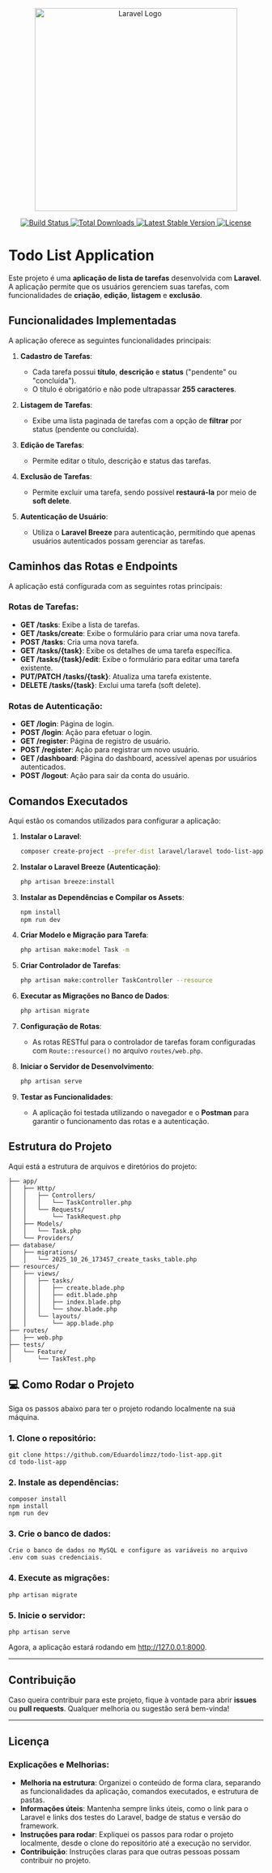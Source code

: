 <p align="center">
    <a href="https://laravel.com" target="_blank">
        <img src="https://raw.githubusercontent.com/laravel/art/master/logo-lockup/5%20SVG/2%20CMYK/1%20Full%20Color/laravel-logolockup-cmyk-red.svg" width="400" alt="Laravel Logo">
    </a>
</p>

<p align="center">
    <a href="https://github.com/laravel/framework/actions">
        <img src="https://github.com/laravel/framework/workflows/tests/badge.svg" alt="Build Status">
    </a>
    <a href="https://packagist.org/packages/laravel/framework">
        <img src="https://img.shields.io/packagist/dt/laravel/framework" alt="Total Downloads">
    </a>
    <a href="https://packagist.org/packages/laravel/framework">
        <img src="https://img.shields.io/packagist/v/laravel/framework" alt="Latest Stable Version">
    </a>
    <a href="https://packagist.org/packages/laravel/framework">
        <img src="https://img.shields.io/packagist/l/laravel/framework" alt="License">
    </a>
</p>

# Todo List Application

Este projeto é uma **aplicação de lista de tarefas** desenvolvida com **Laravel**. A aplicação permite que os usuários gerenciem suas tarefas, com funcionalidades de **criação**, **edição**, **listagem** e **exclusão**.

## Funcionalidades Implementadas

A aplicação oferece as seguintes funcionalidades principais:

1. **Cadastro de Tarefas**: 
   - Cada tarefa possui **título**, **descrição** e **status** ("pendente" ou "concluída").
   - O título é obrigatório e não pode ultrapassar **255 caracteres**.

2. **Listagem de Tarefas**:
   - Exibe uma lista paginada de tarefas com a opção de **filtrar** por status (pendente ou concluída).

3. **Edição de Tarefas**:
   - Permite editar o título, descrição e status das tarefas.

4. **Exclusão de Tarefas**:
   - Permite excluir uma tarefa, sendo possível **restaurá-la** por meio de **soft delete**.

5. **Autenticação de Usuário**:
   - Utiliza o **Laravel Breeze** para autenticação, permitindo que apenas usuários autenticados possam gerenciar as tarefas.

## Caminhos das Rotas e Endpoints

A aplicação está configurada com as seguintes rotas principais:

### **Rotas de Tarefas**:
- **GET /tasks**: Exibe a lista de tarefas.
- **GET /tasks/create**: Exibe o formulário para criar uma nova tarefa.
- **POST /tasks**: Cria uma nova tarefa.
- **GET /tasks/{task}**: Exibe os detalhes de uma tarefa específica.
- **GET /tasks/{task}/edit**: Exibe o formulário para editar uma tarefa existente.
- **PUT/PATCH /tasks/{task}**: Atualiza uma tarefa existente.
- **DELETE /tasks/{task}**: Exclui uma tarefa (soft delete).

### **Rotas de Autenticação**:
- **GET /login**: Página de login.
- **POST /login**: Ação para efetuar o login.
- **GET /register**: Página de registro de usuário.
- **POST /register**: Ação para registrar um novo usuário.
- **GET /dashboard**: Página do dashboard, acessível apenas por usuários autenticados.
- **POST /logout**: Ação para sair da conta do usuário.

## Comandos Executados

Aqui estão os comandos utilizados para configurar a aplicação:

1. **Instalar o Laravel**:
    ```bash
    composer create-project --prefer-dist laravel/laravel todo-list-app
    ```

2. **Instalar o Laravel Breeze (Autenticação)**:
    ```bash
    php artisan breeze:install
    ```

3. **Instalar as Dependências e Compilar os Assets**:
    ```bash
    npm install
    npm run dev
    ```

4. **Criar Modelo e Migração para Tarefa**:
    ```bash
    php artisan make:model Task -m
    ```

5. **Criar Controlador de Tarefas**:
    ```bash
    php artisan make:controller TaskController --resource
    ```

6. **Executar as Migrações no Banco de Dados**:
    ```bash
    php artisan migrate
    ```

7. **Configuração de Rotas**:
    - As rotas RESTful para o controlador de tarefas foram configuradas com `Route::resource()` no arquivo `routes/web.php`.

8. **Iniciar o Servidor de Desenvolvimento**:
    ```bash
    php artisan serve
    ```

9. **Testar as Funcionalidades**:
    - A aplicação foi testada utilizando o navegador e o **Postman** para garantir o funcionamento das rotas e a autenticação.

## Estrutura do Projeto

Aqui está a estrutura de arquivos e diretórios do projeto:

```plaintext
├── app/
│   ├── Http/
│   │   ├── Controllers/
│   │   │   └── TaskController.php
│   │   └── Requests/
│   │       └── TaskRequest.php
│   ├── Models/
│   │   └── Task.php
│   └── Providers/
├── database/
│   ├── migrations/
│   │   └── 2025_10_26_173457_create_tasks_table.php
├── resources/
│   ├── views/
│   │   ├── tasks/
│   │   │   ├── create.blade.php
│   │   │   ├── edit.blade.php
│   │   │   ├── index.blade.php
│   │   │   └── show.blade.php
│   │   └── layouts/
│   │       └── app.blade.php
├── routes/
│   ├── web.php
├── tests/
│   └── Feature/
│       └── TaskTest.php

```
## 💻 Como Rodar o Projeto

Siga os passos abaixo para ter o projeto rodando localmente na sua máquina.

### 1. Clone o repositório:
    git clone https://github.com/Eduardolimzz/todo-list-app.git
    cd todo-list-app

### 2. Instale as dependências:
    composer install
    npm install
    npm run dev
    
### 3. Crie o banco de dados:
    Crie o banco de dados no MySQL e configure as variáveis no arquivo .env com suas credenciais.

### 4. Execute as migrações:
    php artisan migrate

### 5. Inicie o servidor:
    php artisan serve

Agora, a aplicação estará rodando em http://127.0.0.1:8000.

---

##  Contribuição

Caso queira contribuir para este projeto, fique à vontade para abrir **issues** ou **pull requests**. Qualquer melhoria ou sugestão será bem-vinda!

---

##  Licença

### **Explicações e Melhorias**:

- **Melhoria na estrutura**: Organizei o conteúdo de forma clara, separando as funcionalidades da aplicação, comandos executados, e estrutura de pastas.
- **Informações úteis**: Mantenha sempre links úteis, como o link para o Laravel e links dos testes do Laravel, badge de status e versão do framework.
- **Instruções para rodar**: Expliquei os passos para rodar o projeto localmente, desde o clone do repositório até a execução no servidor.
- **Contribuição**: Instruções claras para que outras pessoas possam contribuir no projeto.
